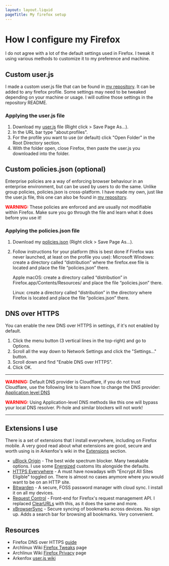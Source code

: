 ```yaml
---
layout: layout.liquid
pageTitle: My firefox setup
---
```

# How I configure my Firefox
I do not agree with a lot of the default settings used in Firefox. I tweak it using various methods to customize it to my preference and machine.

## Custom user.js
I made a custom user.js file that can be found in [my repository](https://github.com/Kellegram/my-firefox-setup). It can be added to any firefox profile. Some settings may need to be tweaked depending on your machine or usage. I will outline those settings in the repository README.

### Applying the user.js file
1. Download my [user.js](https://raw.githubusercontent.com/Kellegram/my-firefox-setup/master/user.js) file (Right click > Save Page As...).
2. In the URL bar type "about:profiles".
3. For the profile you want to use (or default) click "Open Folder" in the Root Directory section.
4. With the folder open, close Firefox, then paste the user.js you downloaded into the folder.

## Custom policies.json (optional)
Enterprise policies are a way of enforcing browser behaviour in an enterprise environment, but can be used by users to do the same. Unlike group policies, policies.json is cross-platform. I have made my own, just like the user.js file, this one can also be found in [my repository](https://github.com/Kellegram/my-firefox-setup).

<span style="color:red"> **WARNING:**</span> These policies are enforced and are usually not modifiable within Firefox. Make sure you go through the file and learn what it does before you use it!

### Applying the policies.json file
1. Download my [policies.json](https://raw.githubusercontent.com/Kellegram/my-firefox-setup/master/policies.json) (Right click > Save Page As...).
2. Follow instructions for your platform (this is best done if Firefox was never launched, at least on the profile you use):
     Microsoft Windows: create a directory called “distribution” where the firefox.exe file is located and place the file “policies.json” there.

    Apple macOS: create a directory called “distribution” in Firefox.app/Contents/Resources/ and place the file “policies.json” there.

    Linux: create a directory called “distribution” in the directory where Firefox is located and place the file “policies.json” there. 

## DNS over HTTPS
You can enable the new DNS over HTTPS in settings, if it's not enabled by default.

1. Click the menu button (3 vertical lines in the top-right) and go to Options.
2. Scroll all the way down to Network Settings and click the "Settings..." button.
3. Scroll down and find "Enable DNS over HTTPS".
4. Click OK.

***
<span style="color:red"> **WARNING:**</span> Default DNS provider is Cloudflare, if you do not trust Cloudflare, use the following link to learn how to change the DNS provider: [Application level DNS](https://wiki.archlinux.org/index.php/Domain_name_resolution#Application-level_DNS)

<span style="color:red"> **WARNING:**</span> Using Application-level DNS methods like this one will bypass your local DNS resolver. Pi-hole and similar blockers will not work!

***

## Extensions I use
There is a set of extensions that I install everywhere, including on Firefox mobile. A very good read about what extensions are good, secure and worth using is in Arkenfox's wiki in the [Extensions](https://github.com/arkenfox/user.js/wiki/4.1-Extensions) section.

* [uBlock Origin](https://addons.mozilla.org/en-GB/firefox/addon/ublock-origin/) - The best wide spectrum blocker. Many tweakable options. I use some [Energized](https://energized.pro/) customs lits alongside the defaults.
* [HTTPS Everywhere](https://addons.mozilla.org/en-GB/firefox/addon/https-everywhere/) - A must have nowadays with "Encrypt All Sites Eligible" toggled on. There is almost no cases anymore where you would want to be on an HTTP site.
* [Bitwarden](https://addons.mozilla.org/en-GB/firefox/addon/bitwarden-password-manager/) - A secure, FOSS password manager with cloud sync. I install it on all my devices.
* [Request Control](https://addons.mozilla.org/en-US/firefox/addon/requestcontrol/) - Front-end for Firefox's request management API. I replaced [ClearURLs](https://addons.mozilla.org/en-US/firefox/addon/clearurls/) with this, as it does the same and more.
* [xBrowserSync](https://addons.mozilla.org/en-US/firefox/addon/xbs/) - Secure syncing of bookmarks across devices. No sign up. Adds a search bar for browsing all bookmarks. Very convenient.


## Resources
* Firefox DNS over HTTPS [guide](https://support.mozilla.org/en-US/kb/firefox-dns-over-https)
* Archlinux Wiki [Firefox Tweaks](https://wiki.archlinux.org/index.php/Firefox/Tweaks) page
* Archlinux Wiki [Firefox Privacy](https://wiki.archlinux.org/index.php/Firefox/Privacy) page
* Arkenfox [user.js wiki](https://github.com/arkenfox/user.js/wiki)